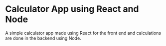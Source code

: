 # Calculator App using React and Node

A simple calculator app made using React for the front end and
calculations are done in the backend using Node.
